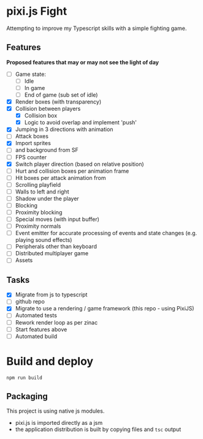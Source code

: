 # pixi.js Fight

Attempting to improve my Typescript skills with a simple fighting game.

## Features

**Proposed features that may or may not see the light of day**

- [ ] Game state:
  - [ ] Idle
  - [ ] In game
  - [ ] End of game (sub set of idle)
- [x] Render boxes (with transparency)
- [x] Collision between players
  - [x] Collision box
  - [x] Logic to avoid overlap and implement 'push'
- [x] Jumping in 3 directions with animation
- [ ] Attack boxes
- [x] Import sprites
- [ ] and background from SF
- [ ] FPS counter
- [x] Switch player direction (based on relative position)
- [ ] Hurt and collision boxes per animation frame
- [ ] Hit boxes per attack animation from
- [ ] Scrolling playfield
- [ ] Walls to left and right
- [ ] Shadow under the player
- [ ] Blocking
- [ ] Proximity blocking
- [ ] Special moves (with input buffer)
- [ ] Proximity normals
- [ ] Event emitter for accurate processing of events and state changes
      (e.g. playing sound effects)
- [ ] Peripherals other than keyboard
- [ ] Distributed multiplayer game
- [ ] Assets

## Tasks

- [x] Migrate from js to typescript
- [ ] github repo
- [x] Migrate to use a rendering / game framework (this repo - using PixiJS)
- [ ] Automated tests
- [ ] Rework render loop as per zinac
- [ ] Start features above
- [ ] Automated build

# Build and deploy

`npm run build`

## Packaging

This project is using native js modules.

- pixi.js is imported directly as a jsm
- the application distribution is built by copying files and `tsc` output
